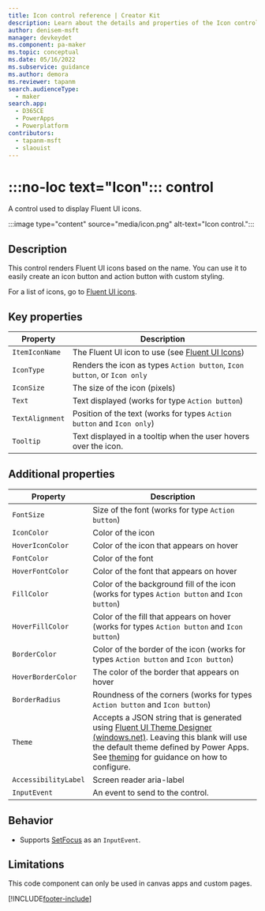 ```yaml
---
title: Icon control reference | Creator Kit
description: Learn about the details and properties of the Icon control in the Creator Kit.
author: denisem-msft
manager: devkeydet
ms.component: pa-maker
ms.topic: conceptual
ms.date: 05/16/2022
ms.subservice: guidance
ms.author: demora
ms.reviewer: tapanm
search.audienceType: 
  - maker
search.app: 
  - D365CE
  - PowerApps
  - Powerplatform
contributors:
  - tapanm-msft
  - slaouist
---
```

# :::no-loc text="Icon"::: control

A control used to display Fluent UI icons.

:::image type="content" source="media/icon.png" alt-text="Icon control.":::

## Description

This control renders Fluent UI icons based on the name. You can use it to easily create an icon button and action button with custom styling.

For a list of icons, go to [Fluent UI icons](https://developer.microsoft.com/fluentui#/styles/web/icons).

## Key properties

| Property | Description |
| -------- | ----------- |
| `ItemIconName` | The Fluent UI icon to use (see [Fluent UI Icons](https://uifabricicons.azurewebsites.net/)) |
| `IconType` | Renders the icon as types `Action button`, `Icon button`, or `Icon only` |
| `IconSize` | The size of the icon (pixels) |
| `Text` | Text displayed (works for type `Action button`) |
| `TextAlignment` | Position of the text (works for types `Action button` and `Icon only`) |
| `Tooltip` | Text displayed in a tooltip when the user hovers over the icon. |


## Additional properties

| Property | Description |
| -------- | ----------- |
| `FontSize` | Size of the font (works for type `Action button`) |
| `IconColor` | Color of the icon |
| `HoverIconColor` | Color of the icon that appears on hover |
| `FontColor` | Color of the font |
| `HoverFontColor` | Color of the font that appears on hover |
| `FillColor` | Color of the background fill of the icon (works for types `Action button` and `Icon button`) |
| `HoverFillColor` | Color of the fill that appears on hover (works for types `Action button` and `Icon button`) |
| `BorderColor` | Color of the border of the icon (works for types `Action button` and `Icon button`) |
| `HoverBorderColor` | The color of the border that appears on hover |
| `BorderRadius` | Roundness of the corners (works for types `Action button` and `Icon button`) |
| `Theme` | Accepts a JSON string that is generated using [Fluent UI Theme Designer (windows.net)](https://fabricweb.z5.web.core.windows.net/pr-deploy-site/refs/heads/master/theming-designer/). Leaving this blank will use the default theme defined by Power Apps. See [theming](theme.md) for guidance on how to configure. |
| `AccessibilityLabel` | Screen reader aria-label |
| `InputEvent` |  An event to send to the control. |

## Behavior

- Supports [SetFocus](setfocus.md) as an `InputEvent`.

## Limitations

This code component can only be used in canvas apps and custom pages.

[!INCLUDE[footer-include](../../includes/footer-banner.md)]